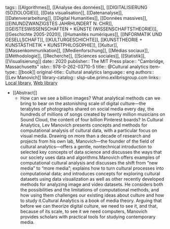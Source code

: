 tags:: [[Algorithmes]], [[Analyse des données]], [[DIGITALISIERUNG (SOZIOLOGIE)]], [[Data visualisation]], [[Datenanalyse]], [[Datenverarbeitung]], [[Digital Humanities]], [[Données massives]], [[EINUNDZWANZIGSTES JAHRHUNDERT N. CHR]], [[GEISTESWISSENSCHAFTEN + KÜNSTE (WISSENSCHAFTSTHEORIE)]], [[Geschichte 2005-2020]], [[Humanités numériques]], [[INFORMATIK UND GESELLSCHAFT]], [[KULTURGESCHICHTE]], [[KUNSTTHEORIE + KUNSTÄSTHETIK + KUNSTPHILOSOPHIE]], [[Kultur]], [[Massenkommunikation]], [[Medienforschung]], [[Médias sociaux]], [[Méthodologie]], [[Recherche]], [[Sciences sociales]], [[Statistik]], [[Visualisierung]]
date:: 2020
publisher:: The MIT Press
place:: "Cambridge, Massachusetts"
isbn:: 978-0-262-03710-5
title:: @Cultural analytics
item-type:: [[book]]
original-title:: Cultural analytics
language:: eng
authors:: [[Lev Manovich]]
library-catalog:: slsp-ube.primo.exlibrisgroup.com
links:: [Local library](zotero://select/groups/2386895/items/PZ32EKCS), [Web library](https://www.zotero.org/groups/2386895/items/PZ32EKCS)

- [[Abstract]]
	- How can we see a billion images? What analytical methods can we bring to bear on the astonishing scale of digital culture—the terabytes of photographs shared on social media every day, the hundreds of millions of songs created by twenty million musicians on Sound Cloud, the content of four billion Pinterest boards? In Cultural Analytics, Lev Manovich presents concepts and methods for computational analysis of cultural data, with a particular focus on visual media. Drawing on more than a decade of research and projects from his own lab, Manovich—the founder of the field of cultural analytics—offers a gentle, nontechnical introduction to selected key concepts of data science and discusses the ways that our society uses data and algorithms.Manovich offers examples of computational cultural analysis and discusses the shift from “new media” to “more media”; explains how to turn cultural processes into computational data; and introduces concepts for exploring cultural datasets using data visualization as well as other recently developed methods for analyzing image and video datasets. He considers both the possibilities and the limitations of computational methods, and how using them challenges our existing ideas about culture and how to study it.Cultural Analytics is a book of media theory. Arguing that before we can theorize digital culture, we need to see it, and that, because of its scale, to see it we need computers, Manovich provides scholars with practical tools for studying contemporary media.
